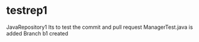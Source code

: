 # testrep1
JavaRepository1
Its to test the commit and pull request
ManagerTest.java is added
Branch b1 created

